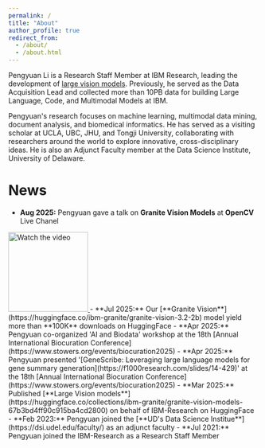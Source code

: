 ```yaml
---
permalink: /
title: "About"
author_profile: true
redirect_from: 
  - /about/
  - /about.html
---
```

Pengyuan Li is a Research Staff Member at IBM Research, leading the development of [large vision models]([https://lnkd.in/gbrTmntA](https://huggingface.co/collections/ibm-granite/granite-vision-models-67b3bd4ff90c915ba4cd2800)). Previously, he served as the Data Acquisition Lead and collected more than 10PB data for building Large Language, Code, and Multimodal Models at IBM. 

Pengyuan's research focuses on machine learning, multimodal data mining, document analysis, and biomedical informatics. He has served as a visiting scholar at UCLA, UBC, JHU, and Tongji University, collaborating with researchers around the world to explore innovative, cross-disciplinary ideas. He is also an Adjunct Faculty member at the Data Science Institute, University of Delaware.

# News
- **Aug 2025:** Pengyuan gave a talk on **Granite Vision Models** at **OpenCV** Live Chanel  
<a href="https://www.youtube.com/watch?v=FLvMPlJvwYE">
  <img src="https://pengyuanli.github.io/images/talk3.png" alt="Watch the video" width="160" />
</a>
- **Jul 2025:** Our [**Granite Vision**](https://huggingface.co/ibm-granite/granite-vision-3.2-2b) model yield more than **100K** downloads on HuggingFace
- **Apr 2025:** Pengyuan co-organized 'AI and Biodata' workshop at the 18th [Annual International Biocuration Conference](https://www.stowers.org/events/biocuration2025)
- **Apr 2025:** Pengyuan presented '[GeneScribe: Leveraging large language models for gene summary generation](https://f1000research.com/slides/14-429)' at the 18th [Annual International Biocuration Conference](https://www.stowers.org/events/biocuration2025)
- **Mar 2025:** Published [**Large Vision models**](https://huggingface.co/collections/ibm-granite/granite-vision-models-67b3bd4ff90c915ba4cd2800) on behalf of IBM-Research on HuggingFace
- **Feb 2023:** Pengyuan joined the [**UD's Data Science Institue**](https://dsi.udel.edu/faculty/) as an adjunct faculty
- **Jul 2021:** Pengyuan joined the IBM-Research as a Research Staff Member
